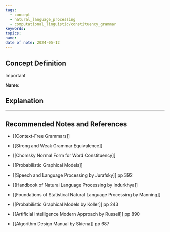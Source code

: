 ```yaml
---
tags:
  - concept
  - natural_language_processing
  - computational_linguistic/constituency_grammar
keywords: 
topics: 
name: 
date of note: 2024-05-12
---
```


## Concept Definition

>[!important]
>**Name**: 



## Explanation





-----------
##  Recommended Notes and References


- [[Context-Free Grammars]]
- [[Strong and Weak Grammar Equivalence]]
- [[Chomsky Normal Form for Word Constituency]]
- [[Probabilistic Graphical Models]]


- [[Speech and Language Processing by Jurafsky]]  pp 392
- [[Handbook of Natural Language Processing by Indurkhya]]
- [[Foundations of Statistical Natural Language Processing by Manning]]
- [[Probabilistic Graphical Models by Koller]] pp 243
- [[Artificial Intelligence Modern Approach by Russell]] pp 890
- [[Algorithm Design Manual by Skiena]] pp 687
